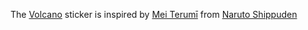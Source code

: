 The [Volcano](https://emojipedia.org/volcano/) sticker is inspired by [Mei Terumī](https://naruto.wikia.com/wiki/Mei_Terum%C4%AB) from [Naruto Shippuden](https://www.crunchyroll.com/naruto-shippuden)
